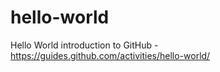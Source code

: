 # hello-world
Hello World introduction to GitHub - https://guides.github.com/activities/hello-world/

